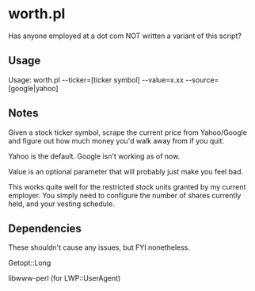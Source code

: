 # worth.pl

Has anyone employed at a dot com NOT written a variant of this script?

## Usage

Usage:
  worth.pl --ticker=[ticker symbol] --value=x.xx --source=[google|yahoo]

## Notes

Given a stock ticker symbol, scrape the current price from
Yahoo/Google and figure out how much money you'd walk away from if you
quit.

Yahoo is the default. Google isn't working as of now.

Value is an optional parameter that will probably just make you feel bad.

This works quite well for the restricted stock units granted by my
current employer. You simply need to configure the number of shares
currently held, and your vesting schedule.

## Dependencies

These shouldn't cause any issues, but FYI nonetheless.

Getopt::Long

libwww-perl (for LWP::UserAgent)
